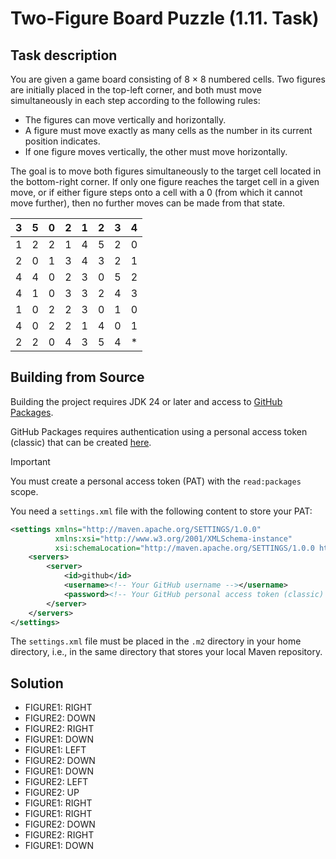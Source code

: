 # Two-Figure Board Puzzle (1.11. Task)

## Task description

You are given a game board consisting of 8 × 8 numbered cells. Two figures are initially placed in the top-left corner, and both must move simultaneously in each step according to the following rules:

- The figures can move vertically and horizontally.
- A figure must move exactly as many cells as the number in its current position indicates.
- If one figure moves vertically, the other must move horizontally.

The goal is to move both figures simultaneously to the target cell located in the bottom-right corner. If only one figure reaches the target cell in a given move, or if either figure steps onto a cell with a 0 (from which it cannot move further), then no further moves can be made from that state.

| 3 | 5 | 0 | 2 | 1 | 2 | 3 | 4 |
|---|---|---|---|---|---|---|---|
| 1 | 2 | 2 | 1 | 4 | 5 | 2 | 0 |
| 2 | 0 | 1 | 3 | 4 | 3 | 2 | 1 |
| 4 | 4 | 0 | 2 | 3 | 0 | 5 | 2 |
| 4 | 1 | 0 | 3 | 3 | 2 | 4 | 3 |
| 1 | 0 | 2 | 2 | 3 | 0 | 1 | 0 |
| 4 | 0 | 2 | 2 | 1 | 4 | 0 | 1 |
| 2 | 2 | 0 | 4 | 3 | 5 | 4 | * |

## Building from Source

Building the project requires JDK 24 or later and access to [GitHub Packages](https://docs.github.com/en/packages).

GitHub Packages requires authentication using a personal access token (classic) that can be created [here](https://github.com/settings/tokens).

> [!IMPORTANT]
> You must create a personal access token (PAT) with the `read:packages` scope.

You need a `settings.xml` file with the following content to store your PAT:

```xml
<settings xmlns="http://maven.apache.org/SETTINGS/1.0.0"
          xmlns:xsi="http://www.w3.org/2001/XMLSchema-instance"
          xsi:schemaLocation="http://maven.apache.org/SETTINGS/1.0.0 http://maven.apache.org/xsd/settings-1.0.0.xsd">
    <servers>
        <server>
            <id>github</id>
            <username><!-- Your GitHub username --></username>
            <password><!-- Your GitHub personal access token (classic) --></password>
        </server>
    </servers>
</settings>
```

The `settings.xml` file must be placed in the `.m2` directory in your home directory, i.e., in the same directory that stores your local Maven repository.

## Solution

- FIGURE1: RIGHT
- FIGURE2: DOWN
- FIGURE2: RIGHT
- FIGURE1: DOWN
- FIGURE1: LEFT
- FIGURE2: DOWN
- FIGURE1: DOWN
- FIGURE2: LEFT
- FIGURE2: UP
- FIGURE1: RIGHT
- FIGURE1: RIGHT
- FIGURE2: DOWN
- FIGURE2: RIGHT
- FIGURE1: DOWN
